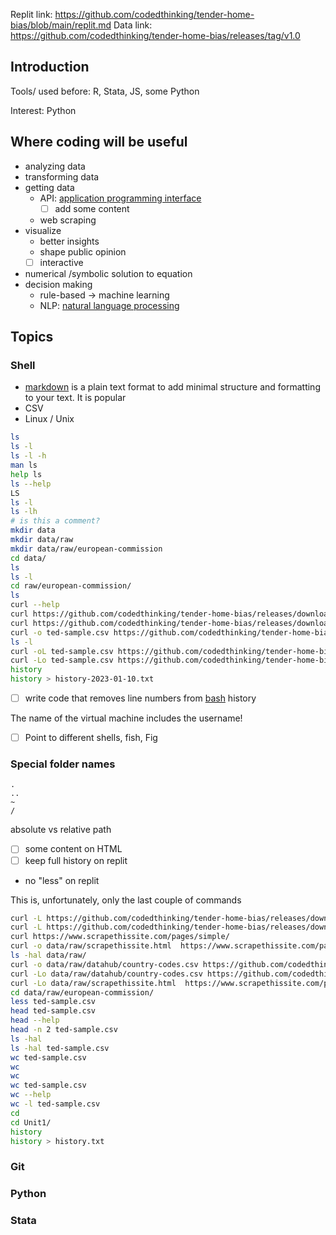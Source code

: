 Replit link:  https://github.com/codedthinking/tender-home-bias/blob/main/replit.md
Data link: https://github.com/codedthinking/tender-home-bias/releases/tag/v1.0

## Introduction
Tools/ used before:
R, Stata, JS, some Python

Interest:
Python

## Where coding will be useful
- analyzing data
- transforming data
- getting data
	- API: [application programming interface](https://en.wikipedia.org/wiki/API) 
		- [ ] add some content
	- web scraping
- visualize
	- better insights
	- shape public opinion
	- [ ] interactive
- numerical /symbolic solution to equation
- decision making
	- rule-based -> machine learning
	- NLP: [natural language processing](https://en.wikipedia.org/wiki/Natural_language_processing)

## Topics
### Shell 
- [markdown](https://en.wikipedia.org/wiki/Markdown) is a plain text format to add minimal structure and formatting to your text. It is popular
- CSV
- Linux / Unix

```bash
ls
ls -l
ls -l -h
man ls
help ls
ls --help
LS
ls -l
ls -lh 
# is this a comment?
mkdir data
mkdir data/raw
mkdir data/raw/european-commission
cd data/
ls
ls -l
cd raw/european-commission/
ls
curl --help
curl https://github.com/codedthinking/tender-home-bias/releases/download/v1.0/ted-sample.csv
curl https://github.com/codedthinking/tender-home-bias/releases/download/v1.0/ted-sample.csv
curl -o ted-sample.csv https://github.com/codedthinking/tender-home-bias/releases/download/v1.0/ted-sample.csv
ls -l
curl -oL ted-sample.csv https://github.com/codedthinking/tender-home-bias/releases/download/v1.0/ted-sample.csv
curl -Lo ted-sample.csv https://github.com/codedthinking/tender-home-bias/releases/download/v1.0/ted-sample.csv
history
history > history-2023-01-10.txt
```
- [ ] write code that removes line numbers from [bash]() history

The name of the virtual machine includes the username!
- [ ] Point to different shells, fish, Fig

### Special folder names
```
.
..
~
/
```

absolute vs relative path

- [ ] some content on HTML
- [ ] keep full history on replit
- no "less" on replit

This is, unfortunately, only the last couple of commands
```bash
curl -L https://github.com/codedthinking/tender-home-bias/releases/download/v1.0/country-codes.csv
curl -L https://github.com/codedthinking/tender-home-bias/releases/download/v1.0/coun
curl https://www.scrapethissite.com/pages/simple/
curl -o data/raw/scrapethissite.html  https://www.scrapethissite.com/pages/simple/
ls -hal data/raw/
curl -o data/raw/datahub/country-codes.csv https://github.com/codedthinking/tender-home-bias/releases/download/v1.0/country-codes.csv
curl -Lo data/raw/datahub/country-codes.csv https://github.com/codedthinking/tender-home-bias/releases/download/v1.0/country-codes.csv
curl -Lo data/raw/scrapethissite.html  https://www.scrapethissite.com/pages/simple/
cd data/raw/european-commission/
less ted-sample.csv 
head ted-sample.csv 
head --help
head -n 2 ted-sample.csv 
ls -hal 
ls -hal ted-sample.csv 
wc ted-sample.csv 
wc
wc
wc ted-sample.csv 
wc --help
wc -l ted-sample.csv 
cd
cd Unit1/
history
history > history.txt
```

### Git
### Python
### Stata
